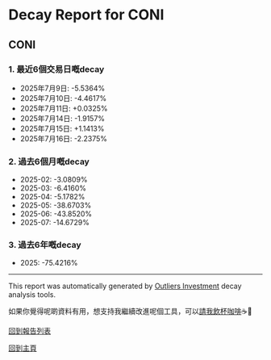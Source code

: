 # Decay Report for CONI

## CONI

### 1. 最近6個交易日嘅decay

- 2025年7月9日: -5.5364%
- 2025年7月10日: -4.4617%
- 2025年7月11日: +0.0325%
- 2025年7月14日: -1.9157%
- 2025年7月15日: +1.1413%
- 2025年7月16日: -2.2375%

### 2. 過去6個月嘅decay

- 2025-02: -3.0809%
- 2025-03: -6.4160%
- 2025-04: -5.1782%
- 2025-05: -38.6703%
- 2025-06: -43.8520%
- 2025-07: -14.6729%

### 3. 過去6年嘅decay

- 2025: -75.4216%

------------------------------
This report was automatically generated by [Outliers Investment](https://outliersecon.github.io/Outliers-Investment/) decay analysis tools.

如果你覺得呢啲資料有用，想支持我繼續改進呢個工具，可以[請我飲杯咖啡](https://buymeacoffee.com/outliersecon)☕🙏

[回到報告列表](https://outliersecon.github.io/Outliers-Investment/reports/reports_public)

[回到主頁](https://outliersecon.github.io/Outliers-Investment/)
